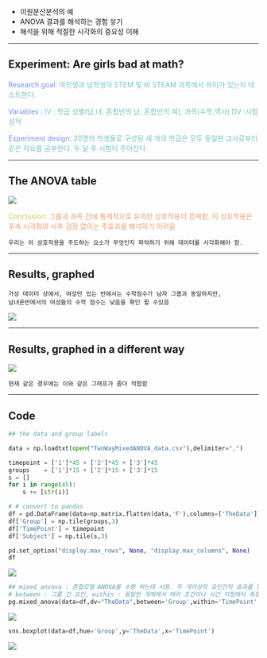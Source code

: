 - 이원분산분석의 예
- ANOVA 결과를 해석하는 경험 샇기
- 해석을 위해 적절한 시각화의 중요성 이해
---
## Experiment: Are girls bad at math?

<span style="color:rgb(118, 147, 234)">Research goal:</span> <span style="color:rgb(116, 195, 194)">여학생과 남학생이 STEM 및 비 STEAM 과목에서 차이가 있는지 테스트한다.</span>

<span style="color:rgb(118, 147, 234)">Variables : </span><span style="color:rgb(116, 195, 194)">IV : 학급 성별(남,녀, 혼합반의 남, 혼합반의 여), 과목(수학,역사)</span>
<span style="color:rgb(116, 195, 194)"> DV :시험 성적</span> 

<span style="color:rgb(118, 147, 234)">Experiment design:</span>  <span style="color:rgb(116, 195, 194)">20명의 학생들로 구성된 세 개의 학급은 모두 동일한 교사로부터 같은 자요를 공부한다. 두 달 후 시험이 주어진다.</span> 

---
## The ANOVA table

![](167.Pasted%20image%2020240929195719.png)

<span style="color:rgb(205, 205, 81)">Conclusion:</span>  <span style="color:rgb(236, 158, 111)">그룹과 과목 간에 통계적으로 유의한 상호작용이 존재함. 이 상호작용은 후속 시각화와 사후 검정 없이는 주효과를 해석하기 어려움</span> 

	우리는 이 상호작용을 주도하는 요소가 무엇인지 파악하기 위해 데이터를 시각화해야 함.
---
## Results, graphed

	가상 데이터 상에서, 여성만 있는 반에서는 수학점수가 남자 그룹과 동일하지만,
	남녀혼반에서의 여성들의 수학 점수는 낮음을 확인 할 수있음

![](167.Pasted%20image%2020240929200719.png)

---
## Results, graphed in a different way

![](167.Pasted%20image%2020240929200909.png)

	현재 같은 경우에는 이와 같은 그래프가 좀더 적합함 
---
## Code

```python
## the data and group labels

data = np.loadtxt(open("TwoWayMixedANOVA_data.csv"),delimiter=",")

timepoint = ['1']*45 + ['2']*45 + ['3']*45
groups    = ['1']*15 + ['2']*15 + ['3']*15
s = []
for i in range(45):
    s += [str(i)]

# # convert to pandas
df = pd.DataFrame(data=np.matrix.flatten(data,'F'),columns=['TheData'])
df['Group'] = np.tile(groups,3)
df['TimePoint'] = timepoint
df['Subject'] = np.tile(s,3)

pd.set_option("display.max_rows", None, "display.max_columns", None)
df
```
![](167.Pasted%20image%2020240929202816.png)

```python
## mixed_anvova : 혼합모델 ANOVA를 수행 하는데 사용. 두 개이상의 요인간의 효과를 평가
# between : 그룹 간 요인, within : 동일한 개체에서 여러 조건이나 시간 지점에서 측정된 데이터
pg.mixed_anova(data=df,dv="TheData",between='Group',within='TimePoint',subject='Subject')
```
![](167.Pasted%20image%2020240929202839.png)

```python
sns.boxplot(data=df,hue='Group',y='TheData',x='TimePoint')
```
![](167.Pasted%20image%2020240929202858.png)
